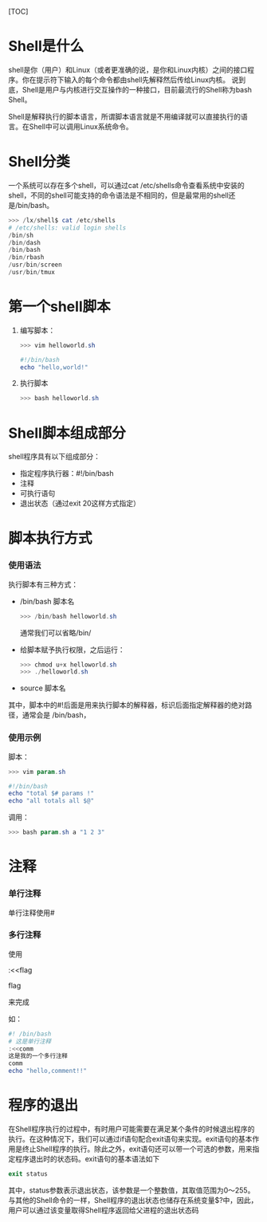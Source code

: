 [TOC]

# Shell是什么

 shell是你（用户）和Linux（或者更准确的说，是你和Linux内核）之间的接口程序。你在提示符下输入的每个命令都由shell先解释然后传给Linux内核。 说到底，Shell是用户与内核进行交互操作的一种接口，目前最流行的Shell称为bash Shell。

Shell是解释执行的脚本语言，所谓脚本语言就是不用编译就可以直接执行的语言。在Shell中可以调用Linux系统命令。

# Shell分类

 一个系统可以存在多个shell，可以通过cat /etc/shells命令查看系统中安装的shell，不同的shell可能支持的命令语法是不相同的，但是最常用的shell还是/bin/bash。

```powershell
>>> /lx/shell$ cat /etc/shells 
# /etc/shells: valid login shells
/bin/sh
/bin/dash
/bin/bash
/bin/rbash
/usr/bin/screen
/usr/bin/tmux
```



# 第一个shell脚本

1. 编写脚本：

   ``` powershell
   >>> vim helloworld.sh
   
   #!/bin/bash
   echo "hello,world!"
   ```

2. 执行脚本

   ```powershell
   >>> bash helloworld.sh
   ```

   

# Shell脚本组成部分

shell程序具有以下组成部分：

- 指定程序执行器：#!/bin/bash
- 注释
- 可执行语句
- 退出状态（通过exit 20这样方式指定）



# 脚本执行方式

### 使用语法

执行脚本有三种方式：

- /bin/bash 脚本名

  ```powershell
  >>> /bin/bash helloworld.sh
  ```

  通常我们可以省略/bin/

- 给脚本赋予执行权限，之后运行： 

  ``` powershell
  >>> chmod u+x helloworld.sh 
  >>> ./helloworld.sh
  ```

- source 脚本名

 其中，脚本中的#!后面是用来执行脚本的解释器，标识后面指定解释器的绝对路径，通常会是 /bin/bash，

### 使用示例

脚本：

```powershell
>>> vim param.sh

#!/bin/bash
echo "total $# params !"
echo "all totals all $@"

```

调用：

```powershell
>>> bash param.sh a "1 2 3"
```



# 注释

### 单行注释

单行注释使用#

### 多行注释

使用

:<<flag

flag

来完成

如：

```powershell
#! /bin/bash
# 这是单行注释
:<<comm
这是我的一个多行注释
comm
echo "hello,comment!!"
```



# 程序的退出

在Shell程序执行的过程中，有时用户可能需要在满足某个条件的时候退出程序的执行。在这种情况下，我们可以通过if语句配合exit语句来实现。exit语句的基本作用是终止Shell程序的执行。除此之外，exit语句还可以带一个可选的参数，用来指定程序退出时的状态码。exit语句的基本语法如下

```powershell
exit status
```

其中，status参数表示退出状态，该参数是一个整数值，其取值范围为0～255。与其他的Shell命令的一样，Shell程序的退出状态也储存在系统变量$?中，因此，用户可以通过该变量取得Shell程序返回给父进程的退出状态码


